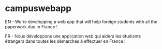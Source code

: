# campuswebapp

EN - We're developping a web app that will help foreign students with all the paperwork due in France !

FR - Nous développons une application web qui aidera les étudiants étrangers dans toutes les démarches à effectuer en France !
